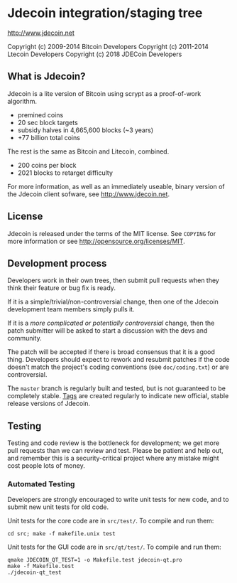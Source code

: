 Jdecoin integration/staging tree
================================

http://www.jdecoin.net

Copyright (c) 2009-2014 Bitcoin Developers
Copyright (c) 2011-2014 Ltecoin Developers
Copyright (c) 2018 JDECoin Developers

What is Jdecoin?
----------------

Jdecoin is a lite version of Bitcoin using scrypt as a proof-of-work algorithm.
 - premined coins
 - 20 sec block targets
 - subsidy halves in 4,665,600  blocks (~3 years)
 - +77 billion total coins

The rest is the same as Bitcoin and Litecoin, combined.
 - 200 coins per block
 - 2021 blocks to retarget difficulty

For more information, as well as an immediately useable, binary version of
the Jdecoin client sofware, see http://www.jdecoin.net.

License
-------

Jdecoin is released under the terms of the MIT license. See `COPYING` for more
information or see http://opensource.org/licenses/MIT.

Development process
-------------------

Developers work in their own trees, then submit pull requests when they think
their feature or bug fix is ready.

If it is a simple/trivial/non-controversial change, then one of the Jdecoin
development team members simply pulls it.

If it is a *more complicated or potentially controversial* change, then the patch
submitter will be asked to start a discussion with the devs and community.

The patch will be accepted if there is broad consensus that it is a good thing.
Developers should expect to rework and resubmit patches if the code doesn't
match the project's coding conventions (see `doc/coding.txt`) or are
controversial.

The `master` branch is regularly built and tested, but is not guaranteed to be
completely stable. [Tags](https://github.com/jdecoin-project/jdecoin/tags) are created
regularly to indicate new official, stable release versions of Jdecoin.

Testing
-------

Testing and code review is the bottleneck for development; we get more pull
requests than we can review and test. Please be patient and help out, and
remember this is a security-critical project where any mistake might cost people
lots of money.

### Automated Testing

Developers are strongly encouraged to write unit tests for new code, and to
submit new unit tests for old code.

Unit tests for the core code are in `src/test/`. To compile and run them:

    cd src; make -f makefile.unix test

Unit tests for the GUI code are in `src/qt/test/`. To compile and run them:

    qmake JDECOIN_QT_TEST=1 -o Makefile.test jdecoin-qt.pro
    make -f Makefile.test
    ./jdecoin-qt_test

